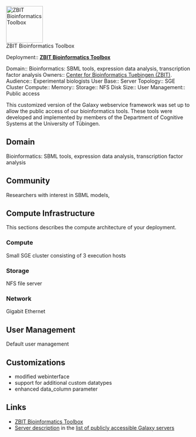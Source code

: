 <div class='center'>
<a href='http://webservices.cs.uni.tuebingen.de/'><img src='/webservices_logo_compact_border.png' alt='ZBIT Bioinformatics Toolbox' height="100" /></a>
</div>

<div class="title">ZBIT Bioinformatics Toolbox</div>



<div class='deploymentbox'>

 Deployment:: **[ZBIT Bioinformatics Toolbox](/Community/Deployment/ZBIT_Bioinformatics_Toolbox)**

 Domain:: Bioinformatics: SBML tools, expression data analysis, transcription factor analysis
 Owners:: [Center for Bioinformatics Tuebingen (ZBIT)](http://www.zbit.uni-tuebingen.de).
 Audience:: Experimental biologists
 User Base:: 
 Server Topology:: SGE Cluster
 Compute:: 
 Memory:: 
 Storage:: NFS
 Disk Size:: 
 User Management:: Public access
</div>

This customized version of the Galaxy webservice framework was set up to allow the public access of our bioinformatics tools. These tools were developed and implemented by members of the Department of Cognitive Systems at the University of Tübingen.

## Domain

Bioinformatics: SBML tools, expression data analysis, transcription factor analysis

## Community

Researchers with interest in SBML models, 

## Compute Infrastructure

This sections describes the compute architecture of your deployment.

### Compute

Small SGE cluster consisting of 3 execution hosts

### Storage

NFS file server

### Network

Gigabit Ethernet

## User Management

Default user management

## Customizations

* modified webinterface
* support for additional custom datatypes
* enhanced data_column parameter

## Links
* [ZBIT Bioinformatics Toolbox](http://webservices.cs.uni-tuebingen.de)
* [Server description](/PublicGalaxyServers/#zbit-bioinformatics-toolbox) in the [list of publicly accessible Galaxy servers](/PublicGalaxyServers) 
